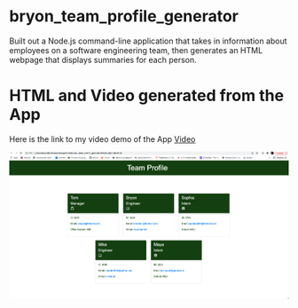 # bryon_team_profile_generator




Built out a Node.js command-line application that takes in information about employees on a software engineering team, then generates an HTML webpage that displays summaries for each person. 


# HTML and Video generated from the App

Here is the link to my video demo of the App [Video](https://youtu.be/NX76Bdfg-7Y)

!["](./Assets/ScreenShot.png)








